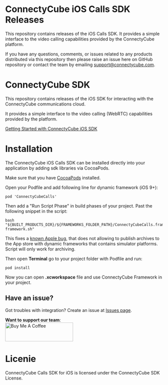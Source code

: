 # ConnectyCube iOS Calls SDK Releases

This repository contains releases of the iOS Calls SDK. It provides a simple interface to the video calling capabilities provided by the ConnectyCube platform.

If you have any questions, comments, or issues related to any products distributed via this repository then please raise an issue here on GitHub repository or contact the team by emailing support@connectycube.com.

# ConnectyCube SDK

This repository contains releases of the iOS SDK for interacting with the ConnectyCube communications cloud.

It provides a simple interface to the video calling (WebRTC) capabilities provided by the platform. 

[Getting Started with ConnectyCube iOS SDK](https://developers.connectycube.com/ios/)

# Installation

The ConnectyCube iOS Calls SDK can be installed directly into your application by adding sdk libraries via CocoaPods.

Make sure that you have [CocoaPods](http://cocoapods.org/) installed.

Open your Podfile and add following line for dynamic framework (iOS 9+):

```
pod 'ConnectyCubeCalls'
```

Then add a "Run Script Phase" in build phases of your project. Past the following snippet in the script:

```
bash "${BUILT_PRODUCTS_DIR}/${FRAMEWORKS_FOLDER_PATH}/ConnectyCubeCalls.framework/strip-framework.sh"
```

This fixes a [known Apple bug](http://www.openradar.me/radar?id=6409498411401216), that does not allowing to publish archives to the App store with dynamic frameworks that contains simulator platforms. Script will only work for archiving.

Then open **Terminal** go to your project folder with Podfile and run:

```
pod install
```

Now you can open **.xcworkspace** file and use ConnectyCube Framework in your project. 

## Have an issue?

Got troubles with integration? Create an issue at [Issues page](https://github.com/ConnectyCube/connectycube-ios-calls-sdk-releases/issues).

**Want to support our team**:<br>
<a href="https://www.buymeacoffee.com/connectycube" target="_blank"><img src="https://cdn.buymeacoffee.com/buttons/v2/default-blue.png" alt="Buy Me A Coffee" style="height: 60px !important;width: 217px !important;" ></a>

# Licenіe 

ConnectyCube Calls SDK for iOS is licensed under the ConnectyCube SDK License.
